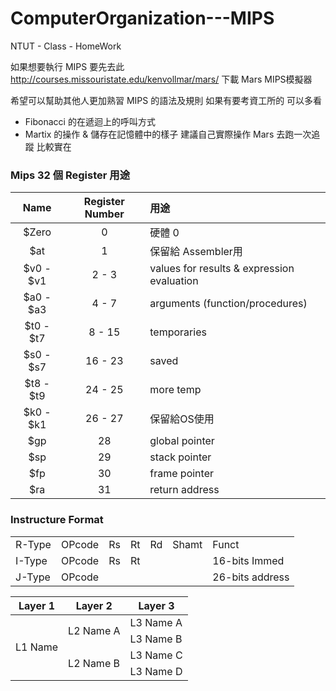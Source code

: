# ComputerOrganization---MIPS
NTUT - Class - HomeWork

如果想要執行 MIPS 要先去此 http://courses.missouristate.edu/kenvollmar/mars/ 
下載 Mars MIPS模擬器

希望可以幫助其他人更加熟習 MIPS 的語法及規則
如果有要考資工所的 可以多看 
  - Fibonacci 的在遞迴上的呼叫方式
  - Martix 的操作 & 儲存在記憶體中的樣子
建議自己實際操作 Mars 去跑一次追蹤 比較實在 

### Mips 32 個 Register 用途
|Name     |Register Number | 用途           |
|:-------:|:--------------:|:---------------|
|$Zero    |0               |硬體 0 |
|$at      |1               |保留給 Assembler用|
|$v0 - $v1|2 - 3           |values for results & expression evaluation|
|$a0 - $a3|4 - 7           |arguments (function/procedures)|
|$t0 - $t7|8 - 15          |temporaries| 
|$s0 - $s7|16 - 23         |saved|
|$t8 - $t9|24 - 25         |more temp|
|$k0 - $k1|26 - 27         |保留給OS使用|
|$gp      |28              |global pointer|
|$sp      |29              |stack pointer|
|$fp      |30              |frame pointer|
|$ra      |31              |return address|

### Instructure Format
||||||||
|----|----|----|----|----|----|----|
|R-Type|OPcode|Rs|Rt|Rd|Shamt|Funct|
|I-Type|OPcode|Rs|Rt|||16-bits Immed|
|J-Type|OPcode|||||26-bits address|

<table>
    <thead>
        <tr>
            <th>Layer 1</th>
            <th>Layer 2</th>
            <th>Layer 3</th>
        </tr>
    </thead>
    <tbody>
        <tr>
            <td rowspan=4>L1 Name</td>
            <td rowspan=2>L2 Name A</td>
            <td>L3 Name A</td>
        </tr>
        <tr>
            <td>L3 Name B</td>
        </tr>
        <tr>
            <td rowspan=2>L2 Name B</td>
            <td>L3 Name C</td>
        </tr>
        <tr>
            <td>L3 Name D</td>
        </tr>
    </tbody>
</table>

